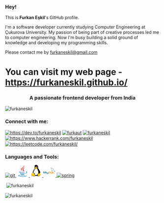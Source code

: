 ### Hey!

This is **Furkan Eşkil**'s GitHub profile.

I'm a software developer currently studying Computer Engineering at Çukurova University. My passion of being part of creative processes led me to computer engineering. Now I'm busy building a solid ground of knowledge and developing my programming skills.

Please contact me by furkaneskil@gmail.com
# You can visit my web page - https://furkaneskil.github.io/

<h3 align="center">A passionate frontend developer from India</h3>

<p align="left"> <img src="https://komarev.com/ghpvc/?username=furkaneskil&label=Profile%20views&color=0e75b6&style=flat" alt="furkaneskil" /> </p>

<h3 align="left">Connect with me:</h3>
<p align="left">
<a href="https://dev.to/https://dev.to/furkaneskil" target="blank"><img align="center" src="https://raw.githubusercontent.com/rahuldkjain/github-profile-readme-generator/master/src/images/icons/Social/devto.svg" alt="https://dev.to/furkaneskil" height="30" width="40" /></a>
<a href="https://twitter.com/furkaut" target="blank"><img align="center" src="https://raw.githubusercontent.com/rahuldkjain/github-profile-readme-generator/master/src/images/icons/Social/twitter.svg" alt="furkaut" height="30" width="40" /></a>
<a href="https://linkedin.com/in/furkaneskil" target="blank"><img align="center" src="https://raw.githubusercontent.com/rahuldkjain/github-profile-readme-generator/master/src/images/icons/Social/linked-in-alt.svg" alt="furkaneskil" height="30" width="40" /></a>
<a href="https://www.hackerrank.com/https://www.hackerrank.com/furkaneskil" target="blank"><img align="center" src="https://raw.githubusercontent.com/rahuldkjain/github-profile-readme-generator/master/src/images/icons/Social/hackerrank.svg" alt="https://www.hackerrank.com/furkaneskil" height="30" width="40" /></a>
<a href="https://www.leetcode.com/https://leetcode.com/furkaneskil/" target="blank"><img align="center" src="https://raw.githubusercontent.com/rahuldkjain/github-profile-readme-generator/master/src/images/icons/Social/leet-code.svg" alt="https://leetcode.com/furkaneskil/" height="30" width="40" /></a>
</p>

<h3 align="left">Languages and Tools:</h3>
<p align="left"> <a href="https://git-scm.com/" target="_blank" rel="noreferrer"> <img src="https://www.vectorlogo.zone/logos/git-scm/git-scm-icon.svg" alt="git" width="40" height="40"/> </a> <a href="https://www.java.com" target="_blank" rel="noreferrer"> <img src="https://raw.githubusercontent.com/devicons/devicon/master/icons/java/java-original.svg" alt="java" width="40" height="40"/> </a> <a href="https://www.linux.org/" target="_blank" rel="noreferrer"> <img src="https://raw.githubusercontent.com/devicons/devicon/master/icons/linux/linux-original.svg" alt="linux" width="40" height="40"/> </a> <a href="https://www.mysql.com/" target="_blank" rel="noreferrer"> <img src="https://raw.githubusercontent.com/devicons/devicon/master/icons/mysql/mysql-original-wordmark.svg" alt="mysql" width="40" height="40"/> </a> <a href="https://spring.io/" target="_blank" rel="noreferrer"> <img src="https://www.vectorlogo.zone/logos/springio/springio-icon.svg" alt="spring" width="40" height="40"/> </a> </p>

<p>&nbsp;<img align="center" src="https://github-readme-stats.vercel.app/api?username=furkaneskil&show_icons=true&locale=en" alt="furkaneskil" /></p>

<p><img align="center" src="https://github-readme-streak-stats.herokuapp.com/?user=furkaneskil&" alt="furkaneskil" /></p>
